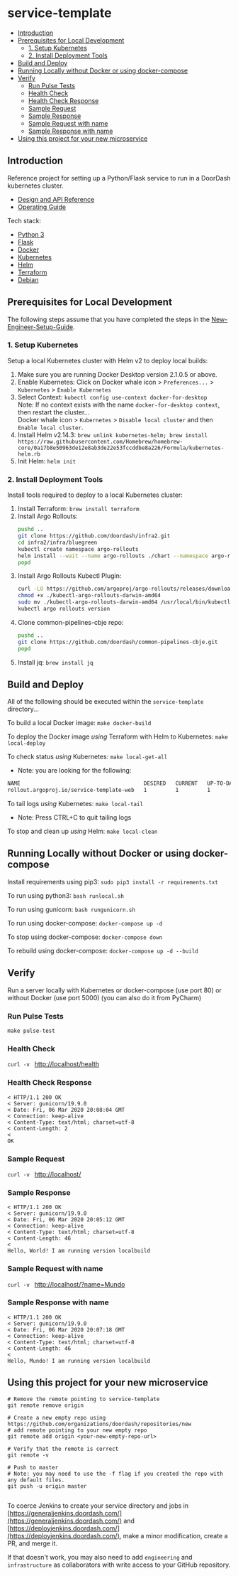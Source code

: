 # service-template

* [Introduction](README.md#introduction)
* [Prerequisites for Local Development](README.md#prerequisites-for-local-development)
  * [1. Setup Kubernetes](README.md#1-setup-kubernetes)
  * [2. Install Deployment Tools](README.md#2-install-deployment-tools)
* [Build and Deploy](README.md#build-and-deploy)
* [Running Locally without Docker or using docker-compose](README.md#running-locally-without-docker-or-using-docker-compose)
* [Verify](README.md#verify)
  * [Run Pulse Tests](README.md#run-pulse-tests)
  * [Health Check](README.md#health-check)
  * [Health Check Response](README.md#health-check-response)
  * [Sample Request](README.md#sample-request)
  * [Sample Response](README.md#sample-response)
  * [Sample Request with name](README.md#sample-request-with-name)
  * [Sample Response with name](README.md#sample-response-with-name)
* [Using this project for your new microservice](README.md#using-this-project-for-your-new-microservice)

## Introduction

Reference project for setting up a Python/Flask service to run in a DoorDash kubernetes cluster.

* [Design and API Reference](DESIGN.md "Title")
* [Operating Guide](OPERATING.md "Title")

Tech stack:
 * [Python 3](https://docs.python.org/3/)
 * [Flask](http://flask.pocoo.org/)
 * [Docker](https://docs.docker.com/)
 * [Kubernetes](https://kubernetes.io/docs/home/)
 * [Helm](https://docs.helm.sh/)
 * [Terraform](https://www.terraform.io/docs/)
 * [Debian](https://packages.debian.org/buster/slim)


## Prerequisites for Local Development

The following steps assume that you have completed the steps in the
[New-Engineer-Setup-Guide](https://github.com/doordash/doordash-eng-wiki/blob/master/docs/New-Engineer-Setup-Guide.md).

### 1. Setup Kubernetes

Setup a local Kubernetes cluster with Helm v2 to deploy local builds:
  1. Make sure you are running Docker Desktop version 2.1.0.5 or above.
  2. Enable Kubernetes: Click on Docker whale icon > `Preferences...` > `Kubernetes` > `Enable Kubernetes`
  3. Select Context: `kubectl config use-context docker-for-desktop`<br>
     Note: If no context exists with the name `docker-for-desktop context`, then restart the cluster...<br>
     Docker whale icon > `Kubernetes` > `Disable local cluster` and then `Enable local cluster`.
  4. Install Helm v2.14.3: `brew unlink kubernetes-helm; brew install https://raw.githubusercontent.com/Homebrew/homebrew-core/0a17b8e50963de12e8ab3de22e53fccddbe8a226/Formula/kubernetes-helm.rb`
  5. Init Helm: `helm init`

### 2. Install Deployment Tools

Install tools required to deploy to a local Kubernetes cluster:
  1. Install Terraform: `brew install terraform`
  2. Install Argo Rollouts:
     ```bash
     pushd ..
     git clone https://github.com/doordash/infra2.git
     cd infra2/infra/bluegreen
     kubectl create namespace argo-rollouts
     helm install --wait --name argo-rollouts ./chart --namespace argo-rollouts -f values_staging.yaml
     popd
     ```
  3. Install Argo Rollouts Kubectl Plugin:
     ```bash
     curl -LO https://github.com/argoproj/argo-rollouts/releases/download/v0.6.0/kubectl-argo-rollouts-darwin-amd64
     chmod +x ./kubectl-argo-rollouts-darwin-amd64
     sudo mv ./kubectl-argo-rollouts-darwin-amd64 /usr/local/bin/kubectl-argo-rollouts
     kubectl argo rollouts version
     ```
  4. Clone common-pipelines-cbje repo:
     ```bash
     pushd ..
     git clone https://github.com/doordash/common-pipelines-cbje.git
     popd
      ```
  5. Install jq: `brew install jq`


## Build and Deploy

All of the following should be executed within the `service-template` directory...

To build a local Docker image: `make docker-build`

To deploy the Docker image *using* Terraform with Helm to Kubernetes: `make local-deploy`

To check status *using* Kubernetes: `make local-get-all`

 * Note: you are looking for the following:
 ```bash
NAME                                       DESIRED   CURRENT   UP-TO-DATE   AVAILABLE
rollout.argoproj.io/service-template-web   1         1         1            1
 ```

To tail logs *using* Kubernetes: `make local-tail`

 * Note: Press CTRL+C to quit tailing logs

To stop and clean up *using* Helm: `make local-clean`


## Running Locally without Docker or using docker-compose

Install requirements using pip3: `sudo pip3 install -r requirements.txt`

To run using python3: `bash runlocal.sh`

To run using gunicorn: `bash rungunicorn.sh`

To run using docker-compose: `docker-compose up -d`

To stop using docker-compose: `docker-compose down`

To rebuild using docker-compose: `docker-compose up -d --build`


## Verify

Run a server locally with Kubernetes or docker-compose (use port 80) or without Docker (use port 5000) (you can also do it from PyCharm)

### Run Pulse Tests

`make pulse-test`

### Health Check

`curl -v ` [http://localhost/health](http://localhost/health)

### Health Check Response

```
< HTTP/1.1 200 OK
< Server: gunicorn/19.9.0
< Date: Fri, 06 Mar 2020 20:08:04 GMT
< Connection: keep-alive
< Content-Type: text/html; charset=utf-8
< Content-Length: 2
< 
OK
```
### Sample Request

`curl -v ` [http://localhost/](http://localhost/)

### Sample Response

```
< HTTP/1.1 200 OK
< Server: gunicorn/19.9.0
< Date: Fri, 06 Mar 2020 20:05:12 GMT
< Connection: keep-alive
< Content-Type: text/html; charset=utf-8
< Content-Length: 46
< 
Hello, World! I am running version localbuild

```

### Sample Request with name

`curl -v ` [http://localhost/?name=Mundo](http://localhost/?name=Mundo)

### Sample Response with name

```
< HTTP/1.1 200 OK
< Server: gunicorn/19.9.0
< Date: Fri, 06 Mar 2020 20:07:18 GMT
< Connection: keep-alive
< Content-Type: text/html; charset=utf-8
< Content-Length: 46
< 
Hello, Mundo! I am running version localbuild

```


## Using this project for your new microservice
```
# Remove the remote pointing to service-template
git remote remove origin

# Create a new empty repo using https://github.com/organizations/doordash/repositories/new
# add remote pointing to your new empty repo
git remote add origin <your-new-empty-repo-url>

# Verify that the remote is correct
git remote -v

# Push to master
# Note: you may need to use the -f flag if you created the repo with any default files.
git push -u origin master


```

To coerce Jenkins to create your service directory and jobs in
[https://generaljenkins.doordash.com/](https://generaljenkins.doordash.com/)
and [https://deployjenkins.doordash.com/](https://deployjenkins.doordash.com/),
make a minor modification, create a PR, and merge it.

If that doesn't work, you may also need to add `engineering` and `infrastructure` as collaborators with write access to
your GitHub repository.
